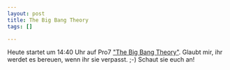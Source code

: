 ```yaml
--- 
layout: post
title: The Big Bang Theory
tags: []

---
```

Heute startet um 14:40 Uhr auf Pro7 <a href="http://www.prosieben.de/spielfilm_serie/big_bang_theory/">"The Big Bang Theory"</a>. Glaubt mir, ihr werdet es bereuen, wenn ihr sie verpasst. ;-) Schaut sie euch an!
